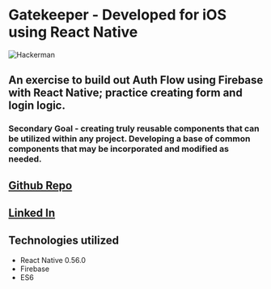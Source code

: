 

# Gatekeeper - Developed for iOS using React Native

![Hackerman](https://thumbs.gfycat.com/EcstaticDefenselessArkshell-size_restricted.gif)

## An exercise to build out Auth Flow using Firebase with React Native; practice creating form and login logic.

### Secondary Goal - creating truly reusable components that can be utilized within any project. Developing a base of common components that may be incorporated and modified as needed.

## <a href="https://github.com/Saf3ty1nnumb3rs/React_Native_AuthApp"> Github Repo </a>

## <a name="JoshLink" href="https://www.linkedin.com/in/joshsample/"> Linked In </a>

## Technologies utilized

* React Native 0.56.0
* Firebase
* ES6
